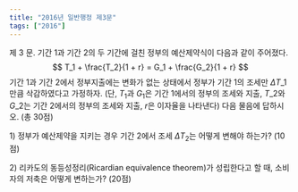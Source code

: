 ```yaml
---
title: "2016년 일반행정 제3문"
tags: ["2016"]
---
```


제 3 문. 기간 1과 기간 2의 두 기간에 걸친 정부의 예산제약식이 다음과 같이 주어졌다.  
$$
T_1 + \frac{T_2}{1 + r} = G_1 + \frac{G_2}{1 + r}
$$
기간 1과 기간 2에서 정부지출에는 변화가 없는 상태에서 정부가 기간 1의 조세만 $\Delta T\_1$만큼 삭감하였다고 가정하자. (단, $T_1$과 $G_1$은 기간 1에서의 정부의 조세와 지출, $T\_2$와 $G\_2$는 기간 2에서의 정부의 조세와 지출, $r$은 이자율을 나타낸다) 다음 물음에 답하시오. (총 30점)

1\) 정부가 예산제약을 지키는 경우 기간 2에서 조세 $\Delta T_2$는 어떻게 변해야 하는가? (10점)

2\) 리카도의 동등성정리(Ricardian equivalence theorem)가 성립한다고 할 때, 소비자의 저축은 어떻게 변하는가? (20점)

